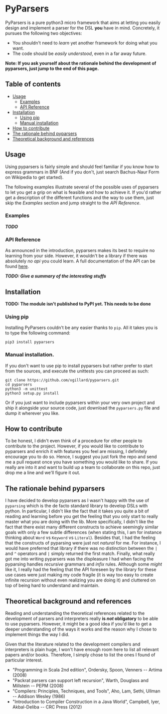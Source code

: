 # PyParsers
PyParsers is a pure python3 micro framework that aims at letting you easily
design and implement a parser for the DSL **you** have in mind. Concretely, it
pursues the following two objectives:
  - You shouldn't need to _learn_ yet another framework for doing what you want.
  - The code should be _easily understood_, even in a far away future.

**Note: If you ask yourself about the rationale behind the development of pyparsers, just jump to the end of this page.**

## Table of contents
* [Usage](#usage)
  * [Examples](#examples)
  * [API Reference](#api-reference)
* [Installation](#installation)
  * [Using pip](#using-pip)
  * [Manual installation](#manual-installation)
* [How to contribute](#how-to-contribute)
* [The rationale behind pyparsers](#the-rationale-behind-pyparsers)
* [Theoretical background and references](#theoretical-background-and-references)

## Usage
Using pyparsers is fairly simple and should feel familiar if you know how to
express grammars in BNF (And if you don't, just search Bachus-Naur Form on
Wikipedia to get started).

The following examples illustrate several of the possible uses of pyparsers to
let you get a grip on what is feasible and how to achieve it. If you'd rather
get a description of the different functions and the way to use them, just skip
the _Examples_ section and jump straight to the _API Reference_.

### Examples
_**TODO**_

### API Reference
As announced in the introduction, pyparsers makes its best to require no learning
from your side. However, it wouldn't be a library if there was absolutely _no api_
you could learn. A full documentation of the API can be found [here](https://cdn.rawgit.com/xgillard/pyparsers/devel/doc/build/html/index.html).

_**TODO: Give a summary of the interesting stuffs**_

## Installation
**TODO: The module isn't published to PyPI yet. This needs to be done**
### Using pip
Installing PyParsers couldn't be any easier thanks to `pip`. All it takes you is
to type the following command:

    pip3 install pyparsers

### Manual installation.
If you don't want to use pip to install pyparsers but rather prefer to start from
the sources, and execute the unittests you can proceed as such:

    git clone https://github.com/xgillard/pyparsers.git
    cd pyparsers
    python3 -m unittest
    python3 setup.py install

Or if you just want to include pyparsers within your very own project and ship
it alongside your source code, just download the `pyparsers.py` file and dump it
wherever you like.

## How to contribute
To be honest, I didn't even think of a procedure for other people to contribute
to the project. However, if you would like to contribute to pyparsers and enrich
it with features you feel are missing, I definitely encourage you to do so. Hence,
I suggest you just fork the repo and send me a pull request once you have something
you would like to share. If you really are into it and want to build up a team to
collaborate on this repo, just drop me a line and we'll figure it out.

## The rationale behind pyparsers
I have decided to develop pyparsers as I wasn't happy with  the use of `pyparsing`
which is the de facto standard library to develop DSLs with python. In particular,
I didn't like the fact that it takes you quite a bit of reading and learning
before you get the feeling that you only start to really master what you are
doing with the lib.
More specifically, I didn't like the fact that there exist many different constructs
to achieve seemingly similar goals with only a few subtle differences
(when stating this, I am for instance thinking about `Word` vs `Keyword` vs `Literal`).
Besides that, I had the feeling that the constructs of pyparsing were just not
_natural_ for me. For instance, I would have preferred that library if there was
no distinction between the `|` and `^` operators and `|` simply returned the first
match.
Finally, what really got me into writing pyparsers was the displeasure I had when
facing the pyparsing handles _recursive_ grammars and _infix_ rules. Although some
_might_ like it, I really had the feeling that the API foreseen by the library
for these use cases were just making my code fragile (it is way too easy to create
infinite recursion without even realizing you are doing it) and cluttered on top
of being hard to understand and maintain.

## Theoretical background and references
Reading and understanding the theoretical references related to the development
of parsers and interpreters really **is _not_ obligatory** to be able to use
pyparsers. However, it might be a good idea if you'd like to get a deeper
understanding of the ways it works and the reason why I chose to implement things
the way I did.

Given that the literature related to the development compilers and interpreters
is plain huge, I won't have enough room here to list all relevant papers and/or
books. Therefore, I simply chose to list the ones I found of particular interest.
  - "Programming in Scala 2nd edition", Ordersky, Spoon, Venners -- Artima (2008)
  - "Packrat parsers can support left recursion", Warth, Douglass and Millstein -- PEPM (2008)
  - "Compilers: Principles, Techniques, and Tools", Aho, Lam, Sethi, Ullman -- Addison Wesley (1986)
  - "Introduction to Compiler Construction in a Java World", Campbell, Iyer, Akbal-Deliba -- CRC Press (2012)
